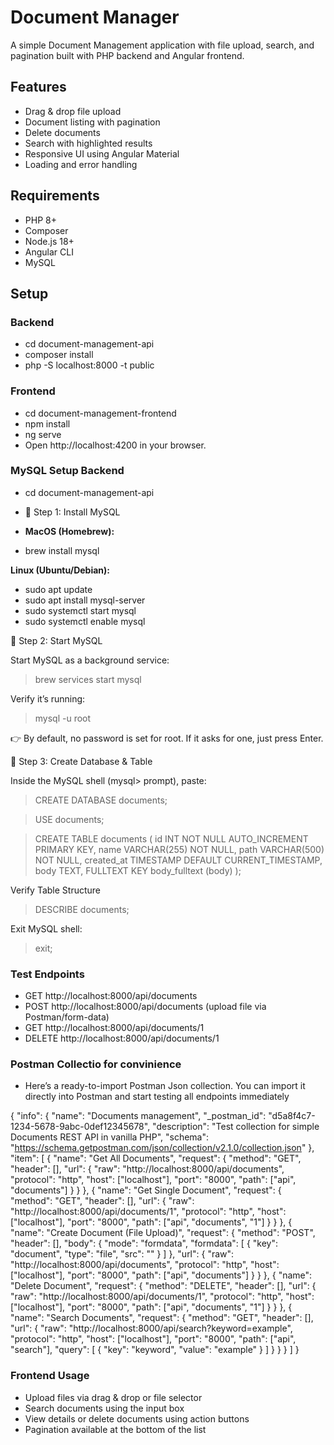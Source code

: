 # Document Manager

A simple Document Management application with file upload, search, and pagination built with PHP backend and Angular frontend.

## Features

- Drag & drop file upload
- Document listing with pagination
- Delete documents
- Search with highlighted results
- Responsive UI using Angular Material
- Loading and error handling

## Requirements

- PHP 8+
- Composer
- Node.js 18+
- Angular CLI
- MySQL

## Setup

### Backend

- cd document-management-api
- composer install
- php -S localhost:8000 -t public

### Frontend
- cd document-management-frontend
- npm install
- ng serve
- Open http://localhost:4200 in your browser.

### MySQL Setup Backend

- cd document-management-api

- 🔹 Step 1: Install MySQL
- **MacOS (Homebrew):**

- brew install mysql

**Linux (Ubuntu/Debian):**

- sudo apt update
- sudo apt install mysql-server
- sudo systemctl start mysql
- sudo systemctl enable mysql

🔹 Step 2: Start MySQL

Start MySQL as a background service:
> brew services start mysql

Verify it’s running:
> mysql -u root

👉 By default, no password is set for root. If it asks for one, just press Enter.

🔹 Step 3: Create Database & Table

Inside the MySQL shell (mysql> prompt), paste:

> CREATE DATABASE documents;

> USE documents;

> CREATE TABLE documents (
    id INT NOT NULL AUTO_INCREMENT PRIMARY KEY,
    name VARCHAR(255) NOT NULL,
    path VARCHAR(500) NOT NULL,
    created_at TIMESTAMP DEFAULT CURRENT_TIMESTAMP,
    body TEXT,
    FULLTEXT KEY body_fulltext (body)
);

Verify Table Structure
> DESCRIBE documents;

Exit MySQL shell:
> exit;

### Test Endpoints

- GET http://localhost:8000/api/documents
- POST http://localhost:8000/api/documents (upload file via Postman/form-data)
- GET http://localhost:8000/api/documents/1
- DELETE http://localhost:8000/api/documents/1

### Postman Collectio for convinience
- Here’s a ready-to-import Postman Json collection. You can import it directly into Postman and start testing all endpoints immediately

{
  "info": {
    "name": "Documents management",
    "_postman_id": "d5a8f4c7-1234-5678-9abc-0def12345678",
    "description": "Test collection for simple Documents REST API in vanilla PHP",
    "schema": "https://schema.getpostman.com/json/collection/v2.1.0/collection.json"
  },
  "item": [
    {
      "name": "Get All Documents",
      "request": {
        "method": "GET",
        "header": [],
        "url": {
          "raw": "http://localhost:8000/api/documents",
          "protocol": "http",
          "host": ["localhost"],
          "port": "8000",
          "path": ["api", "documents"]
        }
      }
    },
    {
      "name": "Get Single Document",
      "request": {
        "method": "GET",
        "header": [],
        "url": {
          "raw": "http://localhost:8000/api/documents/1",
          "protocol": "http",
          "host": ["localhost"],
          "port": "8000",
          "path": ["api", "documents", "1"]
        }
      }
    },
    {
      "name": "Create Document (File Upload)",
      "request": {
        "method": "POST",
        "header": [],
        "body": {
          "mode": "formdata",
          "formdata": [
            {
              "key": "document",
              "type": "file",
              "src": ""
            }
          ]
        },
        "url": {
          "raw": "http://localhost:8000/api/documents",
          "protocol": "http",
          "host": ["localhost"],
          "port": "8000",
          "path": ["api", "documents"]
        }
      }
    },
    {
      "name": "Delete Document",
      "request": {
        "method": "DELETE",
        "header": [],
        "url": {
          "raw": "http://localhost:8000/api/documents/1",
          "protocol": "http",
          "host": ["localhost"],
          "port": "8000",
          "path": ["api", "documents", "1"]
        }
      }
    },
    {
      "name": "Search Documents",
      "request": {
        "method": "GET",
        "header": [],
        "url": {
          "raw": "http://localhost:8000/api/search?keyword=example",
          "protocol": "http",
          "host": ["localhost"],
          "port": "8000",
          "path": ["api", "search"],
          "query": [
            {
              "key": "keyword",
              "value": "example"
            }
          ]
        }
      }
    }
  ]
}


### Frontend Usage
- Upload files via drag & drop or file selector
- Search documents using the input box
- View details or delete documents using action buttons
- Pagination available at the bottom of the list

